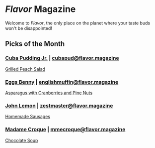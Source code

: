 # _Flavor_ Magazine

Welcome to _Flavor_, the only place on the planet where your taste buds won't be disappointed!

## Picks of the Month

### [Cuba Pudding Jr.](writer/cuba-pudding-jr.md) | cubapud@flavor.magazine

[Grilled Peach Salad](recipe/jan/grilled-peach-salad.md)

### [Eggs Benny](writer/eggs-benny.md) | englishmuffin@flavor.magazine

[Asparagus with Cranberries and Pine Nuts](../recipe/feb/asparagus-with-cranberries-and-pine-nuts.md)

### [John Lemon](writer/john-lemon.md) | zestmaster@flavor.magazine

[Homemade Sausages](recipe/jan/homemade-sausages.md)

### [Madame Croque](writer/madame-croque.md) | mmecroque@flavor.magazine

[Chocolate Soup](recipe/jan/chocolate-soup.md)
